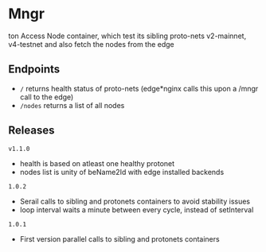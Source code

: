 # Mngr
ton Access Node container, which test its sibling proto-nets v2-mainnet, v4-testnet
and also fetch the nodes from the edge

## Endpoints
- `/` returns health status of proto-nets (edge*nginx calls this upon a /mngr call to the edge)
- `/nodes` returns a list of all nodes

## Releases
`v1.1.0`
- health is based on atleast one healthy protonet
- nodes list is unity of beName2Id with edge installed backends

`1.0.2`
- Serail calls to sibling and protonets containers to avoid stability issues
- loop interval waits a minute between every cycle, instead of setInterval

`1.0.1`
- First version parallel calls to sibling and protonets containers
